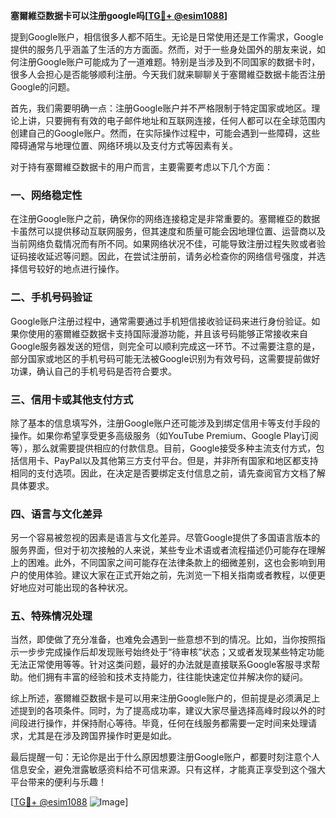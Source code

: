 **塞爾維亞数据卡可以注册google吗[[TG💪+ @esim1088](https://t.me/s/esim1088)]**

提到Google账户，相信很多人都不陌生。无论是日常使用还是工作需求，Google提供的服务几乎涵盖了生活的方方面面。然而，对于一些身处国外的朋友来说，如何注册Google账户可能成为了一道难题。特别是当涉及到不同国家的数据卡时，很多人会担心是否能够顺利注册。今天我们就来聊聊关于塞爾維亞数据卡能否注册Google的问题。

首先，我们需要明确一点：注册Google账户并不严格限制于特定国家或地区。理论上讲，只要拥有有效的电子邮件地址和互联网连接，任何人都可以在全球范围内创建自己的Google账户。然而，在实际操作过程中，可能会遇到一些障碍，这些障碍通常与地理位置、网络环境以及支付方式等因素有关。

对于持有塞爾維亞数据卡的用户而言，主要需要考虑以下几个方面：

### 一、网络稳定性

在注册Google账户之前，确保你的网络连接稳定是非常重要的。塞爾維亞的数据卡虽然可以提供移动互联网服务，但其速度和质量可能会因地理位置、运营商以及当前网络负载情况而有所不同。如果网络状况不佳，可能导致注册过程失败或者验证码接收延迟等问题。因此，在尝试注册前，请务必检查你的网络信号强度，并选择信号较好的地点进行操作。

### 二、手机号码验证

Google账户注册过程中，通常需要通过手机短信接收验证码来进行身份验证。如果你使用的塞爾維亞数据卡支持国际漫游功能，并且该号码能够正常接收来自Google服务器发送的短信，则完全可以顺利完成这一环节。不过需要注意的是，部分国家或地区的手机号码可能无法被Google识别为有效号码，这需要提前做好功课，确认自己的手机号码是否符合要求。

### 三、信用卡或其他支付方式

除了基本的信息填写外，注册Google账户还可能涉及到绑定信用卡等支付手段的操作。如果你希望享受更多高级服务（如YouTube Premium、Google Play订阅等），那么就需要提供相应的付款信息。目前，Google接受多种主流支付方式，包括信用卡、PayPal以及其他第三方支付平台。但是，并非所有国家和地区都支持相同的支付选项。因此，在决定是否要绑定支付信息之前，请先查阅官方文档了解具体要求。

### 四、语言与文化差异

另一个容易被忽视的因素是语言与文化差异。尽管Google提供了多国语言版本的服务界面，但对于初次接触的人来说，某些专业术语或者流程描述仍可能存在理解上的困难。此外，不同国家之间可能存在法律条款上的细微差别，这也会影响到用户的使用体验。建议大家在正式开始之前，先浏览一下相关指南或者教程，以便更好地应对可能出现的各种状况。

### 五、特殊情况处理

当然，即使做了充分准备，也难免会遇到一些意想不到的情况。比如，当你按照指示一步步完成操作后却发现账号始终处于“待审核”状态；又或者发现某些特定功能无法正常使用等等。针对这类问题，最好的办法就是直接联系Google客服寻求帮助。他们拥有丰富的经验和技术支持能力，往往能快速定位并解决你的疑问。

综上所述，塞爾維亞数据卡是可以用来注册Google账户的，但前提是必须满足上述提到的各项条件。同时，为了提高成功率，建议大家尽量选择高峰时段以外的时间段进行操作，并保持耐心等待。毕竟，任何在线服务都需要一定时间来处理请求，尤其是在涉及跨国界操作时更是如此。

最后提醒一句：无论你是出于什么原因想要注册Google账户，都要时刻注意个人信息安全，避免泄露敏感资料给不可信来源。只有这样，才能真正享受到这个强大平台带来的便利与乐趣！

[[TG💪+ @esim1088](https://t.me/s/esim1088) ![Image](https://i.postimg.cc/4NQfJmqS/Snipaste-2025-05-13-00-14-12.png)]